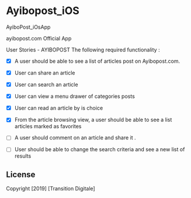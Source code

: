 # Ayibopost_iOS

AyiboPost_iOsApp

ayibopost.com Official App

User Stories - AYIBOPOST The following required functionality :

- [X] A user should be able to see a list of articles post on Ayibopost.com.
- [X] User can share an article
- [X] User can search an article
- [X] User can view a menu drawer of categories posts
- [X] User can read an article by is choice
- [X] From the article browsing view, a user should be able to see a list articles marked as favorites
- [ ] A user should comment on an article and share it .
- [ ] User should be able to change the search criteria and see a new list of results


## License

Copyright [2019] [Transition Digitale]

